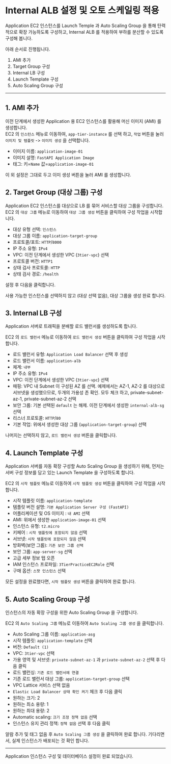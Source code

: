 # Internal ALB 설정 및 오토 스케일링 적용

Application EC2 인스턴스를 Launch Temple 과 Auto Scaling Group 을 통해 탄력적으로 확장 가능하도록 구성하고, Internal ALB 를 적용하여 부하를 분산할 수 있도록 구성해 봅니다.  

아래 순서로 진행됩니다.

1. AMI 추가
2. Target Group 구성
3. Internal LB 구성
4. Launch Template 구성
5. Auto Scaling Group 구성



---
## 1. AMI 추가
이전 단계에서 생성한 Application 용 EC2 인스턴스를 활용해 머신 이미지 (AMI) 를 생성합니다.  
EC2 의 `인스턴스` 메뉴로 이동하여, `app-tier-instance` 를 선택 하고, `작업` 버튼을 눌러 `이미지 및 템플릿` -> `이미지 생성` 을 선택합니다. 

- 이미지 이름: `application-image-01`
- 이미지 설명: `FastAPI Application Image`
- 태그: 키=`Name` 값=`application-image-01`

이 외 설정은 그대로 두고 이미 생성 버튼을 눌러 AMI 를 생성합니다. 

## 2. Target Group (대상 그룹) 구성
Application EC2 인스턴스를 대상으로 LB 를 묶어 서비스할 대상 그룹을 구성합니다.  
EC2 의 `대상 그룹` 메뉴로 이동하여 `대상 그룹 생성` 버튼을 클릭하여 구성 작업을 시작합니다.

- 대상 유형 선택: `인스턴스`
- 대상 그룹 이름: `application-target-group`
- 프로토콜/포트: `HTTP`/`8000`
- IP 주소 유형: `IPv4`
- VPC: 이전 단계에서 생성한 VPC (`3tier-vpc`) 선택
- 프로토콜 버전: `HTTP1`
- 상태 검사 프로토콜: `HTTP`
- 상태 검사 경로: `/health`

설정 후 다음을 클릭합니다. 

사용 가능한 인스턴스를 선택하지 않고 (대상 선택 없음), 대상 그룹을 생성 완료 합니다. 


## 3. Internal LB 구성
Application 서버로 트래픽을 분배할 로드 밸런서를 생성하도록 합니다.  

EC2 의 `로드 밸런서` 메뉴로 이동하여 `로드 밸런서 생성` 버튼을 클릭하여 구성 작업을 시작합니다.

- 로드 밸런서 유형: `Application Load Balancer` 선택 후 생성
- 로드 밸런서 이름: `application-alb`
- 체계: `내부`
- IP 주소 유형: `IPv4`
- VPC: 이전 단계에서 생성한 VPC (`3tier-vpc`) 선택
- 매핑: VPC 내 Subnet 이 구성된 AZ 를 선택. 예제에서는 AZ-1, AZ-2 를 대상으로 서브넷을 생성했으므로, 두개의 가용성 존 확인. 모두 체크 하고, private-subnet-az-1, private-subnet-az-2 선택
- 보안 그룹: 기본 선택된 `default` 는 해제. 이전 단계에서 생성한 `internal-alb-sg` 선택
- 리스너 프로토콜: `HTTP`/`80`
- 기본 작업: 위에서 생성한 대상 그룹 (`application-target-group`) 선택

나머지는 선택하지 않고, `로드 밸런서 생성` 버튼을 클릭합니다. 

## 4. Launch Template 구성
Application 서버를 자동 확장 구성할 Auto Scaling Group 을 생성하기 위해, 먼저는 서버 구성 정보를 담고 있는 Launch Template 을 구성하도록 합니다.  

EC2 의 `시작 템플릿` 메뉴로 이동하여 `시작 템플릿 생성` 버튼을 클릭하여 구성 작업을 시작합니다.

- 시작 템플릿 이름: `application-template`
- 템플릿 버전 설명: `기본 Application Server 구성 (FastAPI)`
- 어플리케이션 및 OS 이미지 : `내 AMI` 선택
- AMI: 위에서 생성한 `application-image-01` 선택
- 인스턴스 유형: `t2.micro`
- 키페어 : `시작 템플릿에 포함되지 않음` 선택
- 서브넷: `시작 템플릿에 포함되지 않음` 선택
- 방화벽(보안 그룹): `기존 보안 그룹 선택`
- 보안 그룹: `app-server-sg` 선택
- 고급 세부 정보 탭 오픈
- IAM 인스턴스 프로파일: `3TierPracticeEC2Role` 선택
- 구매 옵션: `스팟 인스턴스` 선택

모든 설정을 완료했다면, `시작 템플릿 생성` 버튼을 클릭하여 완료 합니다. 

## 5. Auto Scaling Group 구성

인스턴스의 자동 확장 구성을 위한 Auto Scaling Group 을 구성합니다.  

EC2 의 `Auto Scaling 그룹` 메뉴로 이동하여 `Auto Scaling 그룹 생성` 을 클릭합니다. 

- Auto Scaling 그룹 이름: `application-asg`
- 시작 템플릿: `application-template` 선택
- 버전: `Default (1)`
- VPC: `3tier-vpc` 선택
- 가용 영역 및 서브넷: `private-subnet-az-1` 과 `private-subnet-az-2` 선택 후 다음 클릭
- 로드 밸런싱: `기존 로드 밸런서에 연결`
- 기존 로드 밸런서 대상 그룹: `application-target-group` 선택
- VPC Lattice 서비스 선택 없음
- `Elastic Load Balancer 상태 확인 켜기` 체크 후 다음 클릭
- 원하는 크기: 2 
- 원하는 최소 용량: 1
- 원하는 최대 용량: 2
- Automatic scaling: `크기 조정 정책 없음` 선택
- 인스턴스 유지 관리 정책: `정책 없음` 선택 후 다음 클릭

알람 추가 및 태그 없음 후 `Auto Scaling 그룹 생성` 을 클릭하여 완료 합니다.
기다리면서, 실제 인스턴스가 배포되는 것 확인 합니다. 

---

Application 인스턴스 구성 및 데이터베이스 설정이 완료 되었습니다.
